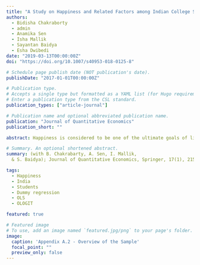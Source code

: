 ```yaml
---
title: "A Study on Happiness and Related Factors among Indian College Students"
authors:
  - Bidisha Chakraborty
  - admin
  - Anamika Sen
  - Isha Mallik
  - Sayantan Baidya
  - Esha Dwibedi
date: "2019-03-13T00:00:00Z"
doi: "https://doi.org/10.1007/s40953-018-0125-8"

# Schedule page publish date (NOT publication's date).
publishDate: "2017-01-01T00:00:00Z"

# Publication type.
# Accepts a single type but formatted as a YAML list (for Hugo requirements).
# Enter a publication type from the CSL standard.
publication_types: ["article-journal"]

# Publication name and optional abbreviated publication name.
publication: "Journal of Quantitative Economics"
publication_short: ""

abstract: Happiness is considered to be one of the ultimate goals of life. This paper studies the happiness of Indian college and university students aged between 18 and 24 years. It attempts to answer whether and to what extent happiness of a student is significantly related to aspects of social life such as time spent with family, friends, being in a relationship, logging into social networking sites; academic factors such as job prospects of the chosen field of study and academic environment; and other personal factors such as health condition, over thinking or dwelling on past bad memories, addiction to tobacco/drug/alcohol. Moreover, this paper also inquires about the relationship between a student’s average happiness with her gender as well as the income class to which she belongs. It has been observed that among different aspects of social life, time spent with family and friends are significant while logging into social networking site is found out to be insignificant. Also being in a relationship is significantly but negatively related to happiness for male students. Job Prospects of the current field of study is a highly significant covariate of happiness irrespective of the gender of the student. Among different aspects of the personal situation, dwelling on past bad memories decreases happiness of both male and female students. Addiction to tobacco/alcohol is a negative covariate of female happiness. Furthermore, income and gender are seen to play an insignificant role in the happiness of Indian college and university students.

# Summary. An optional shortened abstract.
summary: (with B. Chakrabarty, A. Sen, I. Mallik,
  & S. Baidya); Journal of Quantitative Economics, Springer, 17(1), 215‑236, 2019.

tags:
  - Happiness
  - India
  - Students
  - Dummy regression
  - OLS
  - OLOGIT

featured: true

# Featured image
# To use, add an image named `featured.jpg/png` to your page's folder. 
image:
  caption: 'Appendix A.2 - Overview of the Sample'
  focal_point: ""
  preview_only: false
---
```

